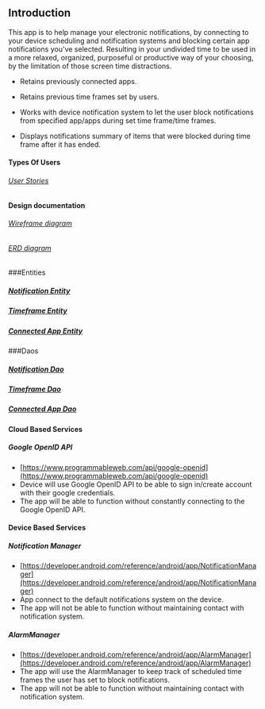 

## Introduction
This app is to help manage your electronic notifications, by connecting to your device scheduling and notification systems and blocking certain app notifications you've selected.
Resulting in your undivided time to be used in a more relaxed, organized, purposeful or productive way of your choosing, 
by the limitation of those screen time distractions.


- Retains previously connected apps.

- Retains previous time frames set by users.

- Works with device notification system to let the user block notifications from specified app/apps during set time frame/time frames.

- Displays notifications summary of items that were blocked during time frame after it has ended.

#### Types Of Users
###### [User Stories](user-stories.md)

#### Design documentation


###### [Wireframe diagram](wireframe.md)

###### [ERD diagram](erd.md)


###Entities

##### [Notification Entity](https://github.com/mmorlang/time-manager/blob/master/app/src/main/java/edu/cnm/deepdive/timemanager/model/entity/Notification.java)
##### [Timeframe Entity](https://github.com/mmorlang/time-manager/blob/master/app/src/main/java/edu/cnm/deepdive/timemanager/model/entity/Timeframe.java)
##### [Connected App Entity](https://github.com/mmorlang/time-manager/blob/master/app/src/main/java/edu/cnm/deepdive/timemanager/model/entity/ConnectedApp.java)

###Daos

##### [Notification Dao](https://github.com/mmorlang/time-manager/blob/master/app/src/main/java/edu/cnm/deepdive/timemanager/dao/NotificationDao.java)
##### [Timeframe Dao](https://github.com/mmorlang/time-manager/blob/master/app/src/main/java/edu/cnm/deepdive/timemanager/dao/TimeframeDao.java)
##### [Connected App Dao](https://github.com/mmorlang/time-manager/blob/master/app/src/main/java/edu/cnm/deepdive/timemanager/dao/ConnectedAppDao.java)

#### Cloud Based Services

##### Google OpenID API
* [https://www.programmableweb.com/api/google-openid](https://www.programmableweb.com/api/google-openid)
* Device will use Google OpenID API to be able to sign in/create account with their google credentials.
* The app will be able to function without constantly connecting to the Google OpenID API.

#### Device Based Services
##### Notification Manager
* [https://developer.android.com/reference/android/app/NotificationManager](https://developer.android.com/reference/android/app/NotificationManager)
* App connect to the default notifications system on the device.
* The app will not be able to function without maintaining contact with notification system.

##### AlarmManager
* [https://developer.android.com/reference/android/app/AlarmManager](https://developer.android.com/reference/android/app/AlarmManager)
* The app will use the AlarmManager to keep track of scheduled time frames the user has set to block notifications.
* The app will not be able to function without maintaining contact with notification system.



